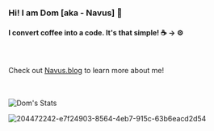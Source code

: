 ### Hi! I am Dom [aka - Navus] 👋
#### I convert coffee into a code. It's that simple! ☕ -> ⚙️

<br/><br/>
Check out [Navus.blog](https://Navus.blog) to learn more about me! 

<br/><br/>
![Dom's Stats](https://github-readme-stats.vercel.app/api?username=Navusas&theme=midnight-purple&show_icons=true&count_private=true)

![204472242-e7f24903-8564-4eb7-915c-63b6eacd2d54](https://user-images.githubusercontent.com/32360417/204472436-c1e56fd7-db48-4e62-957d-ad7694125f48.png)
